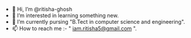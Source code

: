 - 👋 Hi, I’m @ritisha-ghosh
- 👀 I’m interested in learning something new.
- 🌱 I’m currently pursing "B.Tect in computer science and engineering".
- 📫 How to reach me :- " iam.ritisha5@gmail.com ".
